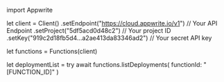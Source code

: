 import Appwrite

let client = Client()
    .setEndpoint("https://cloud.appwrite.io/v1") // Your API Endpoint
    .setProject("5df5acd0d48c2") // Your project ID
    .setKey("919c2d18fb5d4...a2ae413da83346ad2") // Your secret API key

let functions = Functions(client)

let deploymentList = try await functions.listDeployments(
    functionId: &quot;[FUNCTION_ID]&quot;
)

